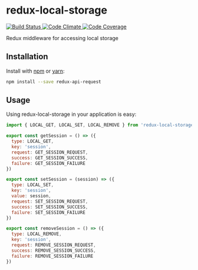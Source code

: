 # redux-local-storage

<a href="https://circleci.com/gh/mahaplatform/redux-local-storage">
  <img src="https://img.shields.io/circleci/project/mahaplatform/redux-local-storage.svg?maxAge=600" alt="Build Status" >
</a>
<a href="https://codeclimate.com/github/mahaplatform/redux-local-storage">
  <img src="https://img.shields.io/codeclimate/github/mahaplatform/redux-local-storage.svg?maxAge=600" alt="Code Climate" />
</a>
<a href="https://codeclimate.com/github/mahaplatform/redux-local-storage/coverage">
  <img src="https://img.shields.io/codeclimate/coverage/github/mahaplatform/redux-local-storage.svg?maxAge=600" alt="Code Coverage" />
</a>

Redux middleware for accessing local storage

## Installation
Install with [npm](http://npmjs.com) or [yarn](https://yarnpkg.com):

```sh
npm install --save redux-api-request
```

## Usage
Using redux-local-storage in your application is easy:

```javascript
import { LOCAL_GET, LOCAL_SET, LOCAL_REMOVE } from 'redux-local-storage/action_types'

export const getSession = () => ({
  type: LOCAL_GET,
  key: 'session',
  request: GET_SESSION_REQUEST,
  success: GET_SESSION_SUCCESS,
  failure: GET_SESSION_FAILURE
})

export const setSession = (session) => ({
  type: LOCAL_SET,
  key: 'session',
  value: session,
  request: SET_SESSION_REQUEST,
  success: SET_SESSION_SUCCESS,
  failure: SET_SESSION_FAILURE
})

export const removeSession = () => ({
  type: LOCAL_REMOVE,
  key: 'session',
  request: REMOVE_SESSION_REQUEST,
  success: REMOVE_SESSION_SUCCESS,
  failure: REMOVE_SESSION_FAILURE
})
```
